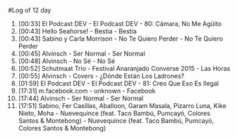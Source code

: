 #Log of 12 day

1. [00:33] El Podcast DEV - El Podcast DEV - 80: Cámara, No Me Agüito
1. [00:43] Hello Seahorse! - Bestia - Bestia
1. [00:43] Sabino y Carla Morrison - No Te Quiero Perder - No Te Quiero Perder
1. [00:45] Alvinsch - Ser Normal - Ser Normal
1. [00:48] Alvinsch - No Sé - No Sé
1. [00:52] Schutmaat Trio - Festival Anaranjado Converse 2015 - Las Horas
1. [00:55] Alvinsch - Covers - ¿Dónde Están Los Ladrones?
1. [01:59] El Podcast DEV - El Podcast DEV - 81: Creo Que Eso Es Ilegal
1. [17:31] m.facebook.com - unknown - Facebook
1. [17:44] Alvinsch - Ser Normal - Ser Normal
1. [17:51] Sabino, Fer Casillas, Aballoon, Garam Masala, Pizarro Luna, Kike Nieto, Moha - Nuevequince (feat. Taco Bambú, Pumcayó, Colores Santos & Montebong) - Nuevequince (feat. Taco Bambú, Pumcayó, Colores Santos & Montebong)
